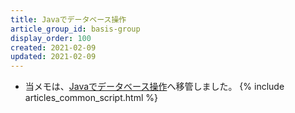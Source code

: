 ```yaml
---
title: Javaでデータベース操作
article_group_id: basis-group
display_order: 100
created: 2021-02-09
updated: 2021-02-09
---
```

- 当メモは、[Javaでデータベース操作](https://thinktwice.tech/it/java/database_control/)へ移管しました。
{% include articles_common_script.html %}
